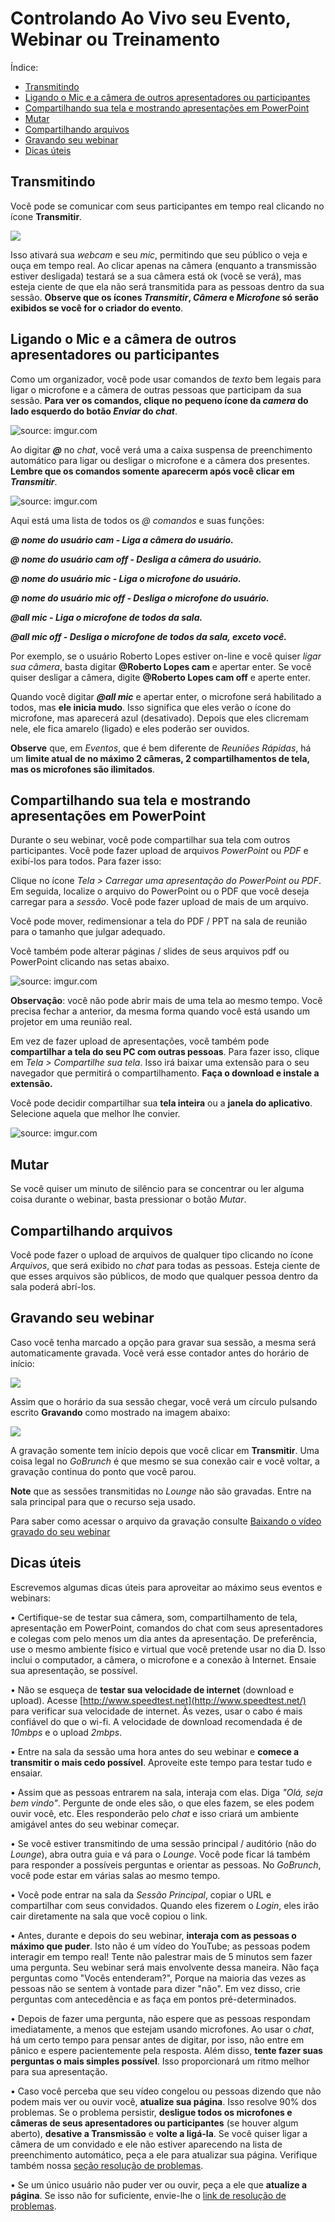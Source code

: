 
# Controlando Ao Vivo seu Evento, Webinar ou Treinamento

Índice:

- [Transmitindo](#transmitindo)
- [Ligando o Mic e a câmera de outros apresentadores ou participantes](#ligando-o-mic-e-a-câmera-de-outros-apresentadores-ou-participantes)
- [Compartilhando sua tela e mostrando apresentações em PowerPoint](#compartilhando-sua-tela-e-mostrando-apresentações-em-powerpoint)
- [Mutar](#mutar)
- [Compartilhando arquivos](#compartilhando-arquivos)
- [Gravando seu webinar](#gravando-seu-webinar)
- [Dicas úteis](#dicas-úteis)

## Transmitindo

Você pode se comunicar com seus participantes em tempo real clicando no ícone **Transmitir**.

<img src="https://i.imgur.com/aoBSXPX.png">

Isso ativará sua _webcam_ e seu _mic_, permitindo que seu público o veja e ouça em tempo real. Ao clicar apenas na câmera (enquanto a transmissão estiver desligada) testará se a sua câmera está ok (você se verá), mas esteja ciente de que ela não será transmitida para as pessoas dentro da sua sessão. **Observe que os ícones *Transmitir*, *Câmera* e *Microfone* só serão exibidos se você for o criador do evento**.

## Ligando o Mic e a câmera de outros apresentadores ou participantes

Como um organizador, você pode usar comandos de _texto_ bem legais para ligar o microfone e a câmera de outras pessoas que participam da sua sessão. **Para ver os comandos, clique no pequeno ícone da _camera_ do lado esquerdo do botão *Enviar* do *chat***.

<img src="https://i.imgur.com/0Aqia6m.png" title="source: imgur.com" />

Ao digitar **_@_** no *chat*, você verá uma a caixa suspensa de preenchimento automático para ligar ou desligar o microfone e a câmera dos presentes. **Lembre que os comandos somente aparecerm após você clicar em *Transmitir***.

<img src="https://i.imgur.com/ylwWlKG.png" title="source: imgur.com" />


Aqui está uma lista de todos os _@ comandos_ e suas funções:

_**@ nome do usuário cam - Liga a câmera do usuário.**_

_**@ nome do usuário cam off - Desliga a câmera do usuário.**_

_**@ nome do usuário mic - Liga o microfone do usuário.**_

_**@ nome do usuário mic off - Desliga o microfone do usuário.**_

_**@all mic - Liga o microfone de todos da sala.**_

_**@all mic off - Desliga o microfone de todos da sala, exceto você.**_

Por exemplo, se o usuário Roberto Lopes estiver on-line e você quiser _ligar sua câmera_, basta digitar **@Roberto Lopes cam** e apertar enter. Se você quiser desligar a câmera, digite **@Roberto Lopes cam off** e aperte enter.

Quando você digitar _**@all mic**_ e apertar enter, o microfone será habilitado a todos, mas **ele inicia mudo**. Isso significa que eles verão o ícone do microfone, mas aparecerá azul (desativado). Depois que eles clicremam nele, ele fica amarelo (ligado) e eles poderão ser ouvidos.

**Observe** que, em _Eventos_, que é bem diferente de _Reuniões Rápidas_, há um **limite atual de no máximo 2 câmeras, 2 compartilhamentos de tela, mas os microfones são ilimitados**.

## Compartilhando sua tela e mostrando apresentações em PowerPoint

Durante o seu webinar, você pode compartilhar sua tela com outros participantes. Você pode fazer upload de arquivos _PowerPoint_ ou _PDF_ e exibí-los para todos. Para fazer isso:

Clique no ícone *Tela > Carregar uma apresentação do PowerPoint ou PDF*. Em seguida, localize o arquivo do PowerPoint ou o PDF que você deseja carregar para a _sessão_. Você pode fazer upload de mais de um arquivo.

Você pode mover, redimensionar a tela do PDF / PPT na sala de reunião para o tamanho que julgar adequado.

Você também pode alterar páginas / slides de seus arquivos pdf ou PowerPoint clicando nas setas abaixo.

<img src="https://i.imgur.com/D3XhcXl.png" title="source: imgur.com" />

**Observação**: você não pode abrir mais de uma tela ao mesmo tempo. Você precisa fechar a anterior, da mesma forma quando você está usando um projetor em uma reunião real.

Em vez de fazer upload de apresentações, você também pode **compartilhar a tela do seu PC com outras pessoas**. Para fazer isso, clique em _Tela > Compartilhe sua tela_. Isso irá baixar uma extensão para o seu navegador que permitirá o compartilhamento. **Faça o download e instale a extensão.**

Você pode decidir compartilhar sua **tela inteira** ou a **janela do aplicativo**. Selecione aquela que melhor lhe convier.

<img src="https://i.imgur.com/nKRNpoJ.png" title="source: imgur.com" />


## Mutar

Se você quiser um minuto de silêncio para se concentrar ou ler alguma coisa durante o webinar, basta pressionar o botão *Mutar*.

## Compartilhando arquivos

Você pode fazer o upload de arquivos de qualquer tipo clicando no ícone _Arquivos_, que será exibido no *chat* para todas as pessoas. Esteja ciente de que esses arquivos são públicos, de modo que qualquer pessoa dentro da sala poderá abrí-los.

## Gravando seu webinar

Caso você tenha marcado a opção para gravar sua sessão, a mesma será automaticamente gravada. Você verá esse contador antes do horário de início: 

<img src="http://funkyimg.com/i/2LzoW.png">

Assim que o horário da sua sessão chegar, você verá um círculo pulsando escrito **Gravando** como mostrado na imagem abaixo:

<img src="http://funkyimg.com/i/2LzoY.png">

A gravação somente tem início depois que você clicar em **Transmitir**. Uma coisa legal no *GoBrunch* é que mesmo se sua conexão cair e você voltar, a gravação continua do ponto que você parou.

**Note** que as sessões transmitidas no *Lounge* não são gravadas. Entre na sala principal para que o recurso seja usado. 

Para saber como acessar o arquivo da gravação consulte [Baixando o vídeo gravado do seu webinar](webinar.md)

## Dicas úteis

Escrevemos algumas dicas úteis para aproveitar ao máximo seus eventos e webinars:

• Certifique-se de testar sua câmera, som, compartilhamento de tela, apresentação em PowerPoint, comandos do chat com seus apresentadores e colegas com pelo menos um dia antes da apresentação. De preferência, use o mesmo ambiente físico e virtual que você pretende usar no dia D. Isso inclui o computador, a câmera, o microfone e a conexão à Internet. Ensaie sua apresentação, se possível.

• Não se esqueça de **testar sua velocidade de internet** (download e upload). Acesse [http://www.speedtest.net](http://www.speedtest.net/) para verificar sua velocidade de internet. Às vezes, usar o cabo é mais confiável do que o wi-fi. A velocidade de download recomendada é de _10mbps_ e o upload _2mbps_.

• Entre na sala da sessão uma hora antes do seu webinar e **comece a transmitir o mais cedo possível**. Aproveite este tempo para testar tudo e ensaiar.

• Assim que as pessoas entrarem na sala, interaja com elas. Diga  _"Olá, seja bem vindo"_. Pergunte de onde eles são, o que eles fazem, se eles podem ouvir você, etc. Eles responderão pelo _chat_ e isso criará um ambiente amigável antes do seu webinar começar.

• Se você estiver transmitindo de uma sessão principal / auditório (não do _Lounge_), abra outra guia e vá para o _Lounge_. Você pode ficar lá também para responder a possíveis perguntas e orientar as pessoas. No _GoBrunch_, você pode estar em várias salas ao mesmo tempo.

• Você pode entrar na sala da _Sessão Principal_, copiar o URL e compartilhar com seus convidados. Quando eles fizerem o _Login_, eles irão cair diretamente na sala que você copiou o link.

• Antes, durante e depois do seu webinar, **interaja com as pessoas o máximo que puder**. Isto não é um vídeo do YouTube; as pessoas podem interagir em tempo real! Tente não palestrar mais de 5 minutos sem fazer uma pergunta. Seu webinar será mais envolvente dessa maneira. Não faça perguntas como "Vocês entenderam?", Porque na maioria das vezes as pessoas não se sentem à vontade para dizer "não". Em vez disso, crie perguntas com antecedência e as faça em pontos pré-determinados.

• Depois de fazer uma pergunta, não espere que as pessoas respondam imediatamente, a menos que estejam usando microfones. Ao usar o _chat_, há um certo tempo para pensar antes de digitar, por isso, não entre em pânico e espere pacientemente pela resposta. Além disso, **tente fazer suas perguntas o mais simples possível**. Isso proporcionará um ritmo melhor para sua apresentação.

• Caso você perceba que seu vídeo congelou ou pessoas dizendo que não podem mais ver ou ouvir você, **atualize sua página**. Isso resolve 90% dos problemas. Se o problema persistir, **desligue todos os microfones e câmeras de seus apresentadores ou participantes** (se houver algum aberto), **desative a Transmissão** e **volte a ligá-la**. Se você quiser ligar a câmera de um convidado e ele não estiver aparecendo na lista de preenchimento automático, peça a ele para atualizar sua página. Verifique também nossa [seção resolução de problemas](troubleshooting.md).

• Se um único usuário não puder ver ou ouvir, peça a ele que **atualize a página**. Se isso não for suficiente, envie-lhe o [link de resolução de problemas](troubleshooting.md).


